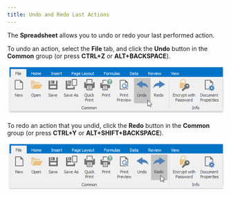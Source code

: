 ```yaml
---
title: Undo and Redo Last Actions
---
```

The **Spreadsheet** allows you to undo or redo your last performed action.

To undo an action, select the **File** tab, and click the **Undo** button in the **Common** group (or press **CTRL+Z** or **ALT+BACKSPACE**).

![UndoButton.png](../../../images/Img21130.png)

To redo an action that you undid, click the **Redo** button in the **Common** group (or press **CTRL+Y** or **ALT+SHIFT+BACKSPACE**).

![RedoButton.png](../../../images/Img21131.png)